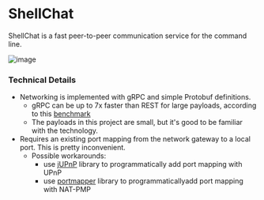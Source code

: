 # ShellChat
ShellChat is a fast peer-to-peer communication service for the command line.

![image](https://github.com/user-attachments/assets/d8979191-242d-41aa-afe3-e7920c2e65b3)

### Technical Details
- Networking is implemented with gRPC and simple Protobuf definitions.
  - gRPC can be up to 7x faster than REST for large payloads, according to this [benchmark](https://medium.com/@EmperorRXF/evaluating-performance-of-rest-vs-grpc-1b8bdf0b22da)
  - The payloads in this project are small, but it's good to be familiar with the technology. 
- Requires an existing port mapping from the network gateway to a local port. This is pretty inconvenient.
  - Possible workarounds:
    - use [jUPnP](https://github.com/jupnp/jupnp) library to programmatically add port mapping with UPnP
    - use [portmapper](https://github.com/offbynull/portmapper) library to programmaticallyadd port mapping with NAT-PMP
